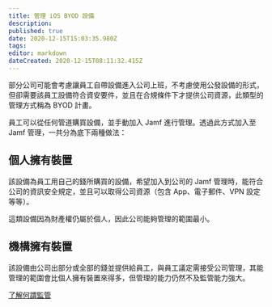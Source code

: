 ```yaml
---
title: 管理 iOS BYOD 設備
description: 
published: true
date: 2020-12-15T15:03:35.980Z
tags: 
editor: markdown
dateCreated: 2020-12-15T08:11:32.415Z
---
```


部分公司可能會考慮讓員工自帶設備進入公司上班，不考慮使用公發設備的形式，但卻需要該員工設備符合資安要件，並且在合規條件下才提供公司資源，此類型的管理方式稱為 BYOD 計畫。

員工可以從任何管道購買設備，並手動加入 Jamf 進行管理。透過此方式加入至 Jamf 管理，一共分為底下兩種做法：

## 個人擁有裝置

該設備為員工用自己的錢所購買的設備，希望加入到公司的 Jamf 管理時，能符合公司的資訊安全規定，並且可以取得公司資源（包含 App、電子郵件、VPN 設定等等）。

這類設備因為財產權仍屬於個人，因此公司能夠管理的範圍最小。

## 機構擁有裝置

該設備由公司出部分或全部的錢並提供給員工，與員工議定需接受公司管理，其能管理的範圍會比個人擁有裝置來得多，但管理的能力仍然不及監管能力強大。

[了解何謂監管](/iOS-management/supervision)